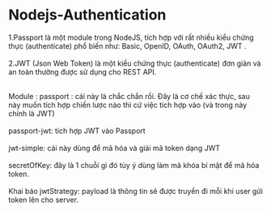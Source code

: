 # Nodejs-Authentication

1.Passport là một module trong NodeJS, tích hợp với rất nhiều kiểu chứng thực (authenticate) phổ biến như: Basic, OpenID, OAuth, OAuth2, JWT .
<br><br>
2.JWT (Json Web Token) là một kiểu chứng thực (authenticate) đơn giản và an toàn thường được sử dụng cho REST API.
<br><br>

Module :
passport : cái này là chắc chắn rồi. Đây là cơ chế xác thực, sau này muốn tích hợp chiến lược nào thì cứ việc tích hợp vào (và trong này chính là JWT)
<br><br>
passport-jwt: tích hợp JWT vào Passport
<br><br>
jwt-simple: cái này dùng để mã hóa và giải mã token dạng JWT
<br><br>
secretOfKey: đây là 1 chuỗi gì đó tùy ý dùng làm mã khóa bí mật để mã hóa token.
<br><br>
Khai báo jwtStrategy: payload là thông tin sẽ được truyền đi mỗi khi user gửi token lên cho server.
<br>
